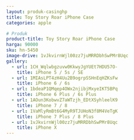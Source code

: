 ```yaml
---
layout: produk-casinghp
title: Toy Story Roar iPhone Case
categories: apple

# Produk
product-title: Toy Story Roar iPhone Case
harga: 90000
sku: hn-5450
image-drive: 1vJkvirnWjl00zz7juMRRDbhSwPMr8Uqc
gallery:
  - url: 1CH_Wqlwbgzuvw0KkwyJgYUEt7HDU57O-
    title: iPhone 5 / 5s / SE
  - url: 1MIAsLPT4zH4Uu2B9ogrpSSHnEqHZKsFw
    title: iPhone 6 / 6s
  - url: 1bdeaP1QMqep4OWx2njibjMxyeIKT5BPq
    title: iPhone 6 Plus / 6s Plus
  - url: 1AOun3KobwvZ7aWTzjh_EDtXSyhleelK9
    title: iPhone 7 / 8
  - url: 1VaMlyRmBt6G4MyR9TJUHoN3f8M4VeTgK
    title: iPhone 7 Plus / 8 Plus
  - url: 1vJkvirnWjl00zz7juMRRDbhSwPMr8Uqc
    title: iPhone X
---
```

